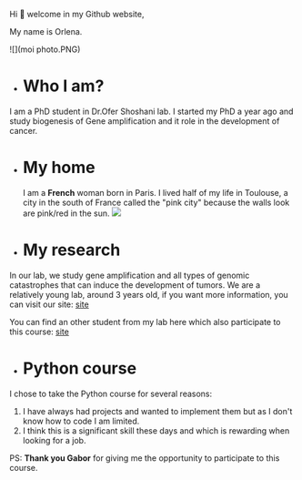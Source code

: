 Hi 👋 welcome in my Github website, 

My name is Orlena. 

![](moi photo.PNG)

* # Who I am?
  
I am a PhD student in Dr.Ofer Shoshani lab. I started my PhD a year ago and study biogenesis of Gene amplification and it role in the development of cancer. 

* # My home

  I am a **French** woman born in Paris. I lived half of my life in Toulouse, a city in the south of France called the "pink city" because the walls look are pink/red in the sun.
![](https://a.travel-assets.com/findyours-php/viewfinder/images/res70/266000/266415-Toulouse.jpg)

* # My research
  
In our lab, we study gene amplification and all types of genomic catastrophes that can induce the development of tumors. We are a relatively young lab, around 3 years old, if you want more information, you can visit our site:
[site](https://www.weizmann.ac.il/Biomolecular_Sciences/Shoshani/home)

You can find an other student from my lab here which also participate to this course: [site](https://adibarelmeisel.github.io/)

* # Python course
  
I chose to take the Python course for several reasons:
1. I have always had projects and wanted to implement them but as I don't know how to code I am limited.
1. I think this is a significant skill these days and which is rewarding when looking for a job.

PS: **Thank you Gabor** for giving me the opportunity to participate to this course.



